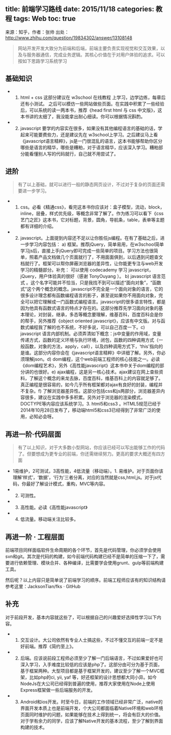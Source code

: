 title: 前端学习路线
date: 2015/11/18
categories: 教程
tags: Web
toc: true
---
来源：知乎，作者：张帅 出处：http://www.zhihu.com/question/19834302/answer/13108148

>网站开发开发大致分为前端和后端，前端主要负责实现视觉和交互效果，以及与服务器通信，完成业务逻辑。其核心价值在于对用户体验的追求。可以按如下思路学习系统学习

<!--more-->

## 基础知识
* 1. html + css 这部分建议在 w3school 在线教程 上学习，边学边练，每章后还有小测试。 之后可以模仿一些网站做些页面。在实践中积累了一些经验后，可以系统的读一两本书，推荐《head first html 与 css 中文版》，这本书讲的太细了，我没能拿出耐心细读。你可以根据情况斟酌。   
* 2. javascript 要学的内容实在很多，如果没有其他编程语言的基础的话，学起来可能要费些力，还是建议先在 w3school上学习。之后建议马上看《javascript语言精粹》，js是一门很混乱的语言，这本书能够帮助你区分哪些是语言的精华，哪些是糟粕，对于语言精华，应该深入学习。糟粕部分能看懂别人写的代码就行，自己就不用尝试了。

## 进阶
> 有了以上基础，就可以进行一般的静态网页设计，不过对于复杂的页面还需要进一步学习。

* 1. css。必看《精通css》，看完这本书你应该对：盒子模型，流动，block，inline，层叠，样式优先级，等概念非常了解了。作为练习可以看下《css艺门之匠》这本书，它对标题，背景，圆角，导航条，table，表单等主题都有详细的介绍。
* 2. javascript。上面提到内容还不足以让你胜任js编程。在有了基础之后，进一步学习内容包括：     a) 框架。推荐jQuery，简单易用，在w3school简单学习js后，直接上手jQuery即可完成一些简单的项目。学习方法也很简单，照着产品文档做几个页面就行了，不用面面俱到，以后遇到问题查文档就行了。框架可以帮你屏蔽浏览器的差异性，让你能更专注与web开发学习的精髓部分。补充： 可以使用 codecademy 学习 javascript，jQuery，用户体验真的很好（感谢 TonyOuyang ）。 b) javascript 语言范式 。这个名字可能并不恰当，只是我找不到可以描述“面向对象”，“函数式”这个两个概念的概念。javascript不完全是一个面向对象的语言，它的很多设计理念都有函数编程语言的影子，甚至说如果你不用面向对象，完全可以把它理解成一门函数式编程语言。javascript的很多语言特性，都是因为他具有函数式语言的特点才存在的。这部分推荐先学习面向对象的基本理论，对封装，继承，多态等概念要理解，维基百科，百度百科会是你的帮手，另外推荐《object oriented javascript》，应该有中文版。对与函数式编程我了解的也不系统，不好多说，可以自己百度一下。c) javascript 语言内部机制。必须弄清如下概念：js中变量的作用域，变量传递方式，函数的定义环境与执行环境，闭包，函数的四种调用方式（一般函数，对象的方法，apply，call），以及四种调用方式下，‘this'指向的是谁。这部分内容你会在《javascript语言精粹》中详细了解。另外，你必须理解json。d) dom编程，这个web前端工程师的核心技能之一。必读《dom编程艺术》，另外《高性能javascript》这本书中关于dom编程的部分讲的也很好。e) ajax编程，这是另一核心技术。ajax建议在网上查些资料，了解这个概念的来龙去脉，百度百科，维基百科上的内容就足够了。真正编程是很容易的，如今几乎所有框架都对ajax有良好的封装，编程并不复杂。f) 了解浏览器差异性。这部分包括css和js两部分，浏览器差异内容很多，建议在实践中多多积累。另外对于浏览器的渲染模式，DOCTYPE等内容应该系统学习。3. html5和css3 。HTML5规范已经于2014年10月28日发布了，移动端html5和css3已经得到了非常广泛的使用，必知必会呀。

## 再进一阶·代码层面
> 有了以上知识，对于大多数小型网站，你应该已经可以写出能够工作的代码了。但要想成为更专业的前端，你还需继续努力。更高的要求大概还有四方面

* 1易维护，2可测试，3高性能，4低流量（移动端）。1. 易维护。对于页面你该理解‘样式’，‘数据’，‘行为’三者分离，对应的当然就是css,html,js。对于js代码，你最好了解设计模式，重构，MVC等内容。
* 2. 可测性。
* 3. 高性能。必读《高性能javascript》
* 4. 低流量。移动端关注比较多。

## 再进一阶 · 工程层面
前端项目同样面临软件生命周期的各个环节，首先是代码管理，你必须学会使用svn和git。其次是代码的构建，如今前端代码构建已经不是简单的压缩一下了，需要进行依赖管理、模块合并、各种编译，比需要学会使用grunt、gulp等前端构建工具。

然后呢？以上内容只是简单说了前端学习的顺序。前端工程师应该有的知识结构请参考这里：JacksonTian/fks · GitHub

## 补充
对于前段开发，基本内容就这些了，可以根据自己的兴趣爱好选择性学习以下内容。
* 1. 交互设计。大公司依然有专业人士搞这些，不过不懂交互的前端一定不是好前端。推荐《简约至上》。
* 2. 后端。应该说前段工程师必须至少了解一门后端语言，不过如果爱好也可深入学习，入手难度比较低的应该是php了。这部分由可分为基于页面，基于框架两种。大型项目都是基于框架开发的，建议至少了解一个MVC框架，比如php的ci, yii, yaf 等，好还框架的设计思想都大同小异。如今NodeJs在大公司已经得到普遍的使用，推荐大家使用在Node上使用Express框架做一些后端服务的开发。
* 3. Android和ios开发。时至今日，前端的工作领域已经非常广泛，native的界面开发本质上也是前端开发，个大公司都面临着Native环境和web环境页面同时维护的问题，如果能够在技术上得到统一，将会有巨大的价值。对于学有余力的同学，应该了解Native开发的基本流程，至少了解到界面构建的技术。